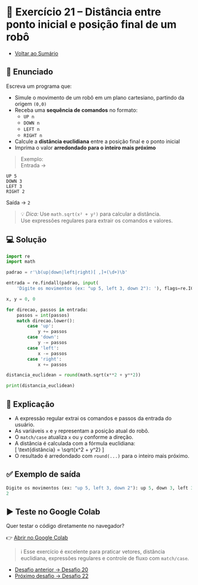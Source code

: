 # 🐍 Exercício 21 – Distância entre ponto inicial e posição final de um robô

- [Voltar ao Sumário](../SUMARIO.md)  

## 🧩 Enunciado

Escreva um programa que:

- Simule o movimento de um robô em um plano cartesiano, partindo da origem `(0,0)`  
- Receba uma **sequência de comandos** no formato:
  - `UP n`
  - `DOWN n`
  - `LEFT n`
  - `RIGHT n`
- Calcule a **distância euclidiana** entre a posição final e o ponto inicial  
- Imprima o valor **arredondado para o inteiro mais próximo**

> Exemplo:  
Entrada →  
```
UP 5  
DOWN 3  
LEFT 3  
RIGHT 2
```  
Saída → `2`

> 💡 *Dica:* Use `math.sqrt(x² + y²)` para calcular a distância.  
Use expressões regulares para extrair os comandos e valores.

## 💻 Solução

```python
import re
import math

padrao = r'\b(up|down|left|right)[ ,]+(\d+)\b'

entrada = re.findall(padrao, input(
    'Digite os movimentos (ex: "up 5, left 3, down 2"): '), flags=re.IGNORECASE)

x, y = 0, 0

for direcao, passos in entrada:
    passos = int(passos)
    match direcao.lower():
        case 'up':
            y += passos
        case 'down':
            y -= passos
        case 'left':
            x -= passos
        case 'right':
            x += passos

distancia_euclidean = round(math.sqrt(x**2 + y**2))

print(distancia_euclidean)
```

## 🧠 Explicação

- A expressão regular extrai os comandos e passos da entrada do usuário.
- As variáveis `x` e `y` representam a posição atual do robô.
- O `match/case` atualiza `x` ou `y` conforme a direção.
- A distância é calculada com a fórmula euclidiana:  
  \[
  \text{distância} = \sqrt{x^2 + y^2}
  \]
- O resultado é arredondado com `round(...)` para o inteiro mais próximo.

## ✅ Exemplo de saída

```python
Digite os movimentos (ex: "up 5, left 3, down 2"): up 5, down 3, left 3, right 2
2
```

## ▶️ Teste no Google Colab

Quer testar o código diretamente no navegador?

👉 [Abrir no Google Colab](https://colab.research.google.com/drive/12x5XD9gtqwNe7IW2wh1rJ267-aKhqv4n?usp=sharing)

> ℹ️ Esse exercício é excelente para praticar vetores, distância euclidiana, expressões regulares e controle de fluxo com `match/case`.

- [Desafio anterior → Desafio 20](./desafio_20.md)  
- [Próximo desafio → Desafio 22](./desafio_22.md)